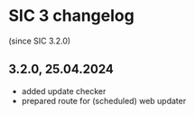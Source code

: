 # SIC 3 changelog
(since SIC 3.2.0)

## 3.2.0, 25.04.2024
* added update checker
* prepared route for (scheduled) web updater
